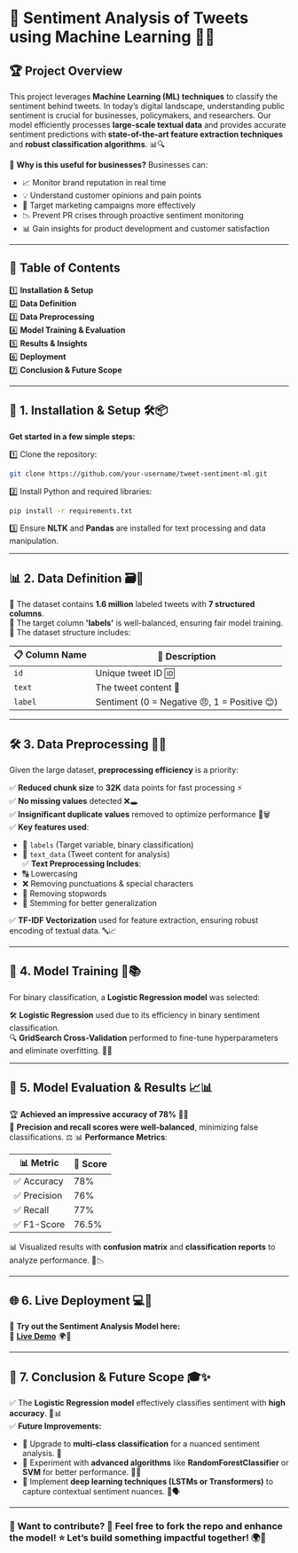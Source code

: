# 📢 Sentiment Analysis of Tweets using Machine Learning 💬🤖

## 🏆 Project Overview
This project leverages **Machine Learning (ML) techniques** to classify the sentiment behind tweets. In today’s digital landscape, understanding public sentiment is crucial for businesses, policymakers, and researchers. Our model efficiently processes **large-scale textual data** and provides accurate sentiment predictions with **state-of-the-art feature extraction techniques** and **robust classification algorithms**. 📊🔍

🚀 **Why is this useful for businesses?**
Businesses can:
- 📈 Monitor brand reputation in real time
- 💡 Understand customer opinions and pain points
- 🎯 Target marketing campaigns more effectively
- 📉 Prevent PR crises through proactive sentiment monitoring
- 📊 Gain insights for product development and customer satisfaction

---
## 📜 Table of Contents
1️⃣ **Installation & Setup**  
2️⃣ **Data Definition**  
3️⃣ **Data Preprocessing**  
4️⃣ **Model Training & Evaluation**  
5️⃣ **Results & Insights**  
6️⃣ **Deployment**  
7️⃣ **Conclusion & Future Scope**  

---
## 🚀 1. Installation & Setup 🛠️📦
**Get started in a few simple steps:**

1️⃣ Clone the repository:
   ```bash
   git clone https://github.com/your-username/tweet-sentiment-ml.git
   ```
2️⃣ Install Python and required libraries:
   ```bash
   pip install -r requirements.txt
   ```
3️⃣ Ensure **NLTK** and **Pandas** are installed for text processing and data manipulation.

---
## 📊 2. Data Definition 🗃️🧾
🔹 The dataset contains **1.6 million** labeled tweets with **7 structured columns**.  
🔹 The target column **'labels'** is well-balanced, ensuring fair model training.  
🔹 The dataset structure includes:  

| 📋 Column Name | 📝 Description |
|-------------|------------|
| `id`        | Unique tweet ID 🆔 |
| `text`      | The tweet content 📝 |
| `label`     | Sentiment (0 = Negative 😠, 1 = Positive 😊) |

---
## 🛠️ 3. Data Preprocessing 🧹🧼
Given the large dataset, **preprocessing efficiency** is a priority:

✅ **Reduced chunk size** to **32K** data points for fast processing ⚡  
✅ **No missing values** detected ❌🕳️  
✅ **Insignificant duplicate values** removed to optimize performance 🔁🗑️  
✅ **Key features used**:
   - 📌 `labels` (Target variable, binary classification)
   - 📌 `text_data` (Tweet content for analysis)  
✅ **Text Preprocessing Includes**:
   - 🔠 Lowercasing  
   - ❌ Removing punctuations & special characters  
   - 🛑 Removing stopwords  
   - 🌱 Stemming for better generalization  

✅ **TF-IDF Vectorization** used for feature extraction, ensuring robust encoding of textual data. 🔤📈

---
## 🤖 4. Model Training 🧠📚
For binary classification, a **Logistic Regression model** was selected:

🛠 **Logistic Regression** used due to its efficiency in binary sentiment classification.  
🔍 **GridSearch Cross-Validation** performed to fine-tune hyperparameters and eliminate overfitting. 🧪🔧

---
## 🎯 5. Model Evaluation & Results 📈📊
🏆 **Achieved an impressive accuracy of 78%** 🎯💥  
📌 **Precision and recall scores were well-balanced**, minimizing false classifications. ⚖️
📊 **Performance Metrics**:

| 📊 Metric        | 🔢 Score |
|--------------|------|
| ✅ Accuracy     | 78%  |
| ✅ Precision    | 76%  |
| ✅ Recall       | 77%  |
| ✅ F1-Score     | 76.5% |

📊 Visualized results with **confusion matrix** and **classification reports** to analyze performance. 🧾📉

---
## 🌐 6. Live Deployment 💻🚀
🚀 **Try out the Sentiment Analysis Model here:**  
🔗 **[Live Demo](https://sentiment-analysis-tn72.onrender.com)** 🌍💬

---
## 🔮 7. Conclusion & Future Scope 🎓✨
✅ The **Logistic Regression model** effectively classifies sentiment with **high accuracy**. 🧠📊  
✅ **Future Improvements:**
   - 🔄 Upgrade to **multi-class classification** for a nuanced sentiment analysis. 🌈
   - 🧪 Experiment with **advanced algorithms** like **RandomForestClassifier** or **SVM** for better performance. 🌲🌀  
   - 🧠 Implement **deep learning techniques (LSTMs or Transformers)** to capture contextual sentiment nuances. 🧬🗣️

---
### 🚀 Want to contribute? 🤝 Feel free to fork the repo and enhance the model! ⭐ Let’s build something impactful together! 🌍💪

